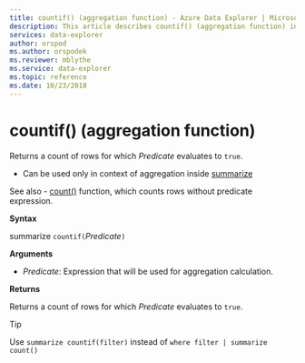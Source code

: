 ```yaml
---
title: countif() (aggregation function) - Azure Data Explorer | Microsoft Docs
description: This article describes countif() (aggregation function) in Azure Data Explorer.
services: data-explorer
author: orspod
ms.author: orspodek
ms.reviewer: mblythe
ms.service: data-explorer
ms.topic: reference
ms.date: 10/23/2018
---
```

# countif() (aggregation function)

Returns a count of rows for which *Predicate* evaluates to `true`.

* Can be used only in context of aggregation inside [summarize](summarizeoperator.md)

See also - [count()](count-aggfunction.md) function, which counts rows without predicate expression.

**Syntax**

summarize `countif(`*Predicate*`)`

**Arguments**

* *Predicate*: Expression that will be used for aggregation calculation. 

**Returns**

Returns a count of rows for which *Predicate* evaluates to `true`.

> [!TIP]
> Use `summarize countif(filter)` instead of `where filter | summarize count()`
